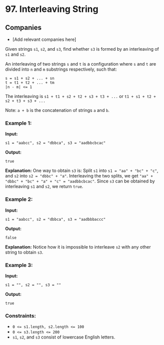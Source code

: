 # 97. Interleaving String


## Companies
- [Add relevant companies here]

Given strings `s1`, `s2`, and `s3`, find whether `s3` is formed by an interleaving of `s1` and `s2`.

An interleaving of two strings `s` and `t` is a configuration where `s` and `t` are divided into `n` and `m` substrings respectively, such that:

```
s = s1 + s2 + ... + sn
t = t1 + t2 + ... + tm
|n - m| <= 1
```

The interleaving is `s1 + t1 + s2 + t2 + s3 + t3 + ...` or `t1 + s1 + t2 + s2 + t3 + s3 + ...`

Note: `a + b` is the concatenation of strings `a` and `b`.

### Example 1:

**Input:** 
```
s1 = "aabcc", s2 = "dbbca", s3 = "aadbbcbcac"
```
**Output:** 
```
true
```
**Explanation:** 
One way to obtain `s3` is:
Split `s1` into `s1 = "aa" + "bc" + "c"`, and `s2` into `s2 = "dbbc" + "a"`.
Interleaving the two splits, we get `"aa" + "dbbc" + "bc" + "a" + "c" = "aadbbcbcac"`.
Since `s3` can be obtained by interleaving `s1` and `s2`, we return `true`.

### Example 2:

**Input:** 
```
s1 = "aabcc", s2 = "dbbca", s3 = "aadbbbaccc"
```
**Output:** 
```
false
```
**Explanation:** 
Notice how it is impossible to interleave `s2` with any other string to obtain `s3`.

### Example 3:

**Input:** 
```
s1 = "", s2 = "", s3 = ""
```
**Output:** 
```
true
```

### Constraints:

- `0 <= s1.length, s2.length <= 100`
- `0 <= s3.length <= 200`
- `s1`, `s2`, and `s3` consist of lowercase English letters.
